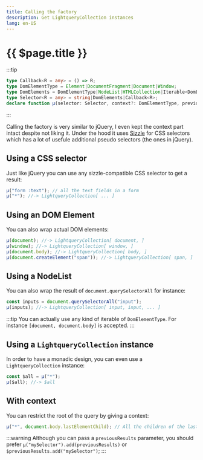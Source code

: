 ```yaml
---
title: Calling the factory
description: Get LightqueryCollection instances
lang: en-US
---
```

# {{ $page.title }}

:::tip
```typescript
type Callback<R = any> = () => R;
type DomElementType = Element|DocumentFragment|Document|Window;
type DomElements = DomElementType|NodeList|HTMLCollection|Iterable<DomElementType>;
type Selector<R = any> = string|DomElements|Callback<R>;
declare function µ(selector: Selector, context?: DomElementType, previousResults?: Iterable<DomElementType>): LightqueryCollection;
```
:::

Calling the factory is very similar to jQuery, I even kept the context part intact despite not liking it.
Under the hood it uses [Sizzle](https://github.com/jquery/sizzle/wiki) for CSS selectors which has a lot of usefule additional pseudo selectors (the ones in jQuery).

## Using a CSS selector

Just like jQuery you can use any sizzle-compatible CSS selector to get a result:
```javascript
µ("form :text"); // all the text fields in a form
µ("*"); //-> LightqueryCollection[ ... ]
```

## Using an DOM Element

You can also wrap actual DOM elements:
```javascript
µ(document); //-> LightqueryCollection[ document, ]
µ(window); //-> LightqueryCollection[ window, ]
µ(document.body); //-> LightqueryCollection[ body, ]
µ(document.createElement("span")); //-> LightqueryCollection[ span, ]
```

## Using a NodeList

You can also wrap the result of `document.querySelectorAll` for instance:
```javascript
const inputs = document.querySelectorAll("input");
µ(inputs); //-> LightqueryCollection[ input, input, ... ]
```

:::tip
You can actually use any kind of iterable of `DomElementType`. For instance `[document, document.body]` is accepted.
:::

## Using a `LightqueryCollection` instance

In order to have a monadic design, you can even use a `LightqueryCollection` instance:
```javascript
const $all = µ("*");
µ($all); //-> $all
```

## With context

You can restrict the root of the query by giving a context:
```javascript
µ("*", document.body.lastElementChild); // All the children of the last element of the body 
```

:::warning
Although you can pass a `previousResults` parameter, you should prefer `µ("mySelector").add(previousResults)` or `$previousResults.add("mySelector")`;
:::
